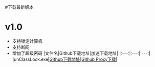 #下载最新版本

# v1.0
 - 支持锁定计算机
 - 支持断网
 - 增加了超级密码
|文件名|Github下载地址|加速下载地址|
|:---:|:---:|:---:|
|unClassLock.exe|[Github下载地址](https://github.com/Lorry-San/unClassLock/releases/download/v1.0/unClassLock.exe)|[Github Proxy下载](https://ghp.ci/https://github.com/Lorry-San/unClassLock/releases/download/v1.0/unClassLock.exe)|
